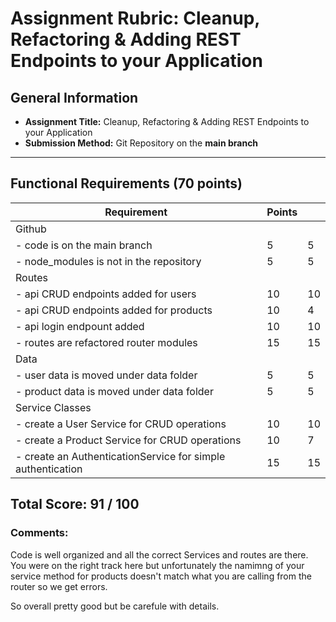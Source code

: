 # Assignment Rubric: Cleanup, Refactoring & Adding REST Endpoints to your Application

## General Information

- **Assignment Title:** Cleanup, Refactoring & Adding REST Endpoints to your Application
- **Submission Method:** Git Repository on the **main branch**

---

## Functional Requirements (70 points)

| Requirement                                                 | Points |     |
| ----------------------------------------------------------- | ------ | --- |
| Github                                                      |        |     |
| - code is on the main branch                                | 5      | 5   |
| - node_modules is not in the repository                     | 5      | 5   |
| Routes                                                      |        |     |
| - api CRUD endpoints added for users                        | 10     | 10  |
| - api CRUD endpoints added for products                     | 10     | 4   |
| - api login endpount added                                  | 10     | 10  |
| - routes are refactored router modules                      | 15     | 15  |
| Data                                                        |        |     |
| - user data is moved under data folder                      | 5      | 5   |
| - product data is moved under data folder                   | 5      | 5   |
| Service Classes                                             |        |     |
| - create a User Service for CRUD operations                 | 10     | 10  |
| - create a Product Service for CRUD operations              | 10     | 7   |
| - create an AuthenticationService for simple authentication | 15     | 15  |

## Total Score: 91 / 100

### Comments:

Code is well organized and all the correct Services and routes are there. You were on the right track here but unfortunately the namimng of your service method for products doesn't match what you are calling from the router so we get errors.

So overall pretty good but be carefule with details.
